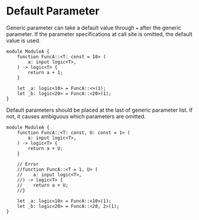 # Default Parameter

Generic parameter can take a default value through `=` after the generic parameter.
If the parameter specifications at call site is omitted, the default value is used.

```veryl,playground
module ModuleA {
    function FuncA::<T: const = 10> (
        a: input logic<T>,
    ) -> logic<T> {
        return a + 1;
    }

    let _a: logic<10> = FuncA::<>(1);
    let _b: logic<20> = FuncA::<20>(1);
}
```

Default parameters should be placed at the last of generic parameter list.
If not, it causes ambiguous which parameters are omitted.

```veryl,playground
module ModuleA {
    function FuncA::<T: const, U: const = 1> (
        a: input logic<T>,
    ) -> logic<T> {
        return a + U;
    }

    // Error
    //function FuncA::<T = 1, U> (
    //    a: input logic<T>,
    //) -> logic<T> {
    //    return a + U;
    //}

    let _a: logic<10> = FuncA::<10>(1);
    let _b: logic<20> = FuncA::<20, 2>(1);
}
```
